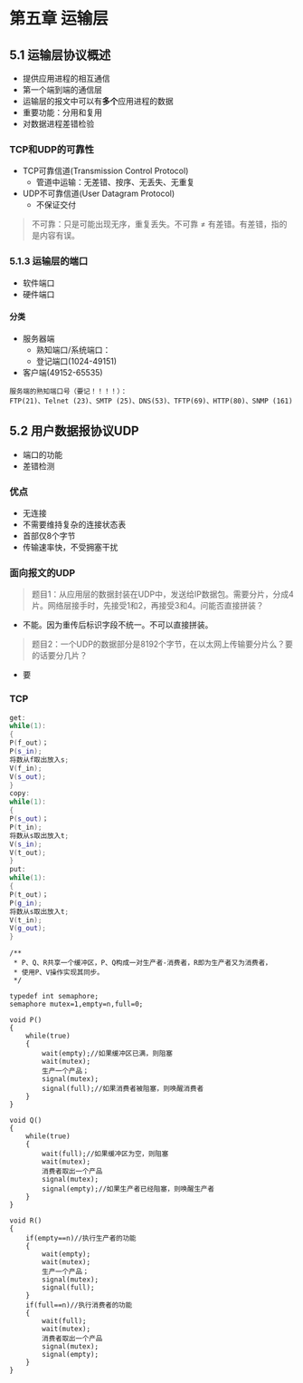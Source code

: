 # 第五章 运输层  
## 5.1 运输层协议概述
- 提供应用进程的相互通信
- 第一个端到端的通信层
- 运输层的报文中可以有**多个**应用进程的数据
- 重要功能：分用和复用
- 对数据进程差错检验

### TCP和UDP的可靠性
- TCP可靠信道(Transmission Control Protocol)
  - 管道中运输：无差错、按序、无丢失、无重复
- UDP不可靠信道(User Datagram Protocol)
  - 不保证交付
> 不可靠：只是可能出现无序，重复丢失。不可靠 ≠ 有差错。有差错，指的是内容有误。

### 5.1.3 运输层的端口
- 软件端口
- 硬件端口

#### 分类
- 服务器端
  - 熟知端口/系统端口：
  - 登记端口(1024-49151)
- 客户端(49152-65535)

```
服务端的熟知端口号（要记！！！！）：
FTP(21)、Telnet (23)、SMTP (25)、DNS(53)、TFTP(69)、HTTP(80)、SNMP (161)
```
## 5.2 用户数据报协议UDP
- 端口的功能
- 差错检测

### 优点
- 无连接
- 不需要维持复杂的连接状态表
- 首部仅8个字节
- 传输速率快，不受拥塞干扰

### 面向报文的UDP
> 题目1：从应用层的数据封装在UDP中，发送给IP数据包。需要分片，分成4片。网络层接手时，先接受1和2，再接受3和4。问能否直接拼装？

- 不能。因为重传后标识字段不统一。不可以直接拼装。
> 题目2：一个UDP的数据部分是8192个字节，在以太网上传输要分片么？要的话要分几片？
- 要

### TCP

``` C++
get:
while(1):
{
P(f_out)；
P(s_in);
将数从f取出放入s;
V(f_in);
V(s_out);
}
copy:
while(1):
{
P(s_out)；
P(t_in);
将数从s取出放入t;
V(s_in);
V(t_out);
}
put:
while(1):
{
P(t_out)；
P(g_in);
将数从s取出放入t;
V(t_in);
V(g_out);
}

```

```
/**
 * P、Q、R共享一个缓冲区，P、Q构成一对生产者-消费者，R即为生产者又为消费者，
 * 使用P、V操作实现其同步。
 */

typedef int semaphore;
semaphore mutex=1,empty=n,full=0;

void P()
{
    while(true)
    {
        wait(empty);//如果缓冲区已满，则阻塞
        wait(mutex);
        生产一个产品；
        signal(mutex);
        signal(full);//如果消费者被阻塞，则唤醒消费者
    }
}

void Q()
{
    while(true)
    {
        wait(full);//如果缓冲区为空，则阻塞
        wait(mutex);
        消费者取出一个产品
        signal(mutex);
        signal(empty);//如果生产者已经阻塞，则唤醒生产者
    }
}

void R()
{
    if(empty==n)//执行生产者的功能
    {
        wait(empty);
        wait(mutex);
        生产一个产品；
        signal(mutex);
        signal(full);
    }
    if(full==n)//执行消费者的功能
    {
        wait(full);
        wait(mutex);
        消费者取出一个产品
        signal(mutex);
        signal(empty);
    }
}
```



